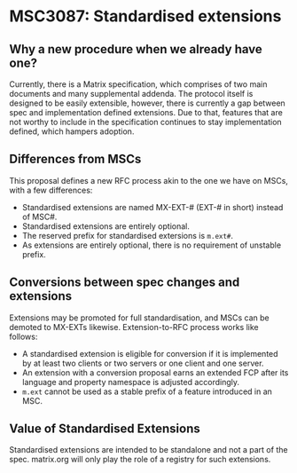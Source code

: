 # MSC3087: Standardised extensions

## Why a new procedure when we already have one?

Currently, there is a Matrix specification, which comprises of two main 
documents and many supplemental addenda. The protocol itself is designed
to be easily extensible, however, there is currently a gap between spec
and implementation defined extensions. Due to that, features that are not
worthy to include in the specification continues to stay implementation
defined, which hampers adoption.

## Differences from MSCs

This proposal defines a new RFC process akin to the one we have on MSCs, 
with a few differences:

* Standardised extensions are named MX-EXT-# (EXT-# in short) instead of
MSC#.
* Standardised extensions are entirely optional.
* The reserved prefix for standardised extersions is `m.ext#`.
* As extensions are entirely optional, there is no requirement of unstable
prefix.

## Conversions between spec changes and extensions

Extensions may be promoted for full standardisation, and MSCs can be demoted
to MX-EXTs likewise. Extension-to-RFC process works like follows:

* A standardised extension is eligible for conversion if it is implemented
by at least two clients or two servers or one client and one server.
* An extension with a conversion proposal earns an extended FCP after its
language and property namespace is adjusted accordingly.
* `m.ext` cannot be used as a stable prefix of a feature introduced in an MSC.

## Value of Standardised Extensions

Standardised extensions are intended to be standalone and not a part of the
spec. matrix.org will only play the role of a registry for such extensions.

